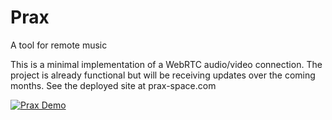 # Prax
A tool for remote music

This is a minimal implementation of a WebRTC audio/video connection. The project is already functional but will be receiving updates over the coming months. See the deployed site at prax-space.com 





[![Prax Demo](https://share.gifyoutube.com/KzB6Gb.gif)](https://drive.google.com/file/d/188OnAEfSRFXkmP6oguSSEMp0L3Qmb-9o/view)

